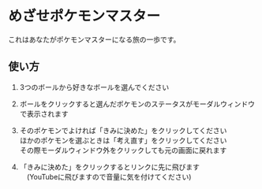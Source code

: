 # めざせポケモンマスター  
  これはあなたがポケモンマスターになる旅の一歩です。

## 使い方  
1. 3つのボールから好きなボールを選んでください  

2. ボールをクリックすると選んだポケモンのステータスがモーダルウィンドウで表示されます

3. そのポケモンでよければ「きみに決めた」をクリックしてください<br>
    ほかのポケモンを選ぶときは「考え直す」をクリックしてください<br>
    その際モーダルウィンドウ外をクリックしても元の画面に戻れます

4. 「きみに決めた」をクリックするとリンクに先に飛びます<br>
    　(YouTubeに飛びますので音量に気を付けてください)
